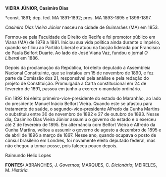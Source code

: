 **VIEIRA JÚNIOR, Casimiro Dias**

\*const. 1891; dep. fed. MA 1891-1892; pres. MA 1893-1895 e 1896-1897.

*Casimiro Dias Vieira Júnior* nasceu na cidade de Guimarães (MA) em
1853.

Formou-se pela Faculdade de Direito do Recife e foi promotor público em
Viana (MA) de 1878 a 1881. Iniciou sua vida política ainda durante o
Império, quando se filiou ao Partido Liberal e atuou na facção liderada
por Francisco de Paula Belfort Duarte. Ao lado de José Viana Vaz, fundou
o jornal *O Liberal* em 1886.

Depois da proclamação da República, foi eleito deputado à Assembleia
Nacional Constituinte, que se instalou em 15 de novembro de 1890, e fez
parte da Comissão dos 21, responsável pela análise e pela redação do
projeto de Constituição. Promulgada a Carta constitucional em 24 de
fevereiro de 1891, passou em junho a exercer o mandato ordinário.

Em 1892 foi eleito primeiro-vice-presidente do estado do Maranhão, ao
lado do presidente Manuel Inácio Belfort Vieira. Quando este se afastou
para tratamento de saúde, o segundo-vice-presidente Alfredo da Cunha
Martins o substituiu entre 30 de novembro de 1892 e 27 de outubro de
1893. Nesse dia, Casimiro Dias Vieira Júnior assumiu o governo do estado
e o exerceu até 2 de fevereiro de 1895. Em alternância com Belfort
Vieira e Alfredo da Cunha Martins, voltou a assumir o governo de agosto
a dezembro de 1895 e de abril de 1896 a março de 1897. Nesse ano, quando
ocupava o posto de cônsul brasileiro em Londres, foi novamente eleito
deputado federal, mas não chegou a tomar posse, pois faleceu pouco
depois.

Raimundo Helio Lopes

**FONTES:** ABRANCHES, J. *Governos*; MARQUES, C. *Dicionário*;
MEIRELES, M. *História.*
